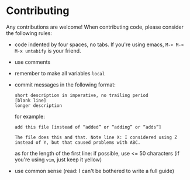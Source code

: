 Contributing
============

Any contributions are welcome! When contributing code, please consider the following rules:

  * code indented by four spaces, no tabs. If you're using emacs, `M-< M-> M-x untabify` is your friend.
  * use comments
  * remember to make all variables `local`
  * commit messages in the following format:

        short description in imperative, no trailing period
        [blank line]
        longer description

    for example:
    
        add this file [instead of “added” or “adding” or “adds”]
        
        The file does this and that. Note line X: I considered using Z instead of Y, but that caused problems with ABC.

    as for the length of the first line: if possible, use <= 50 characters (if you're using `vim`, just keep it yellow)
  * use common sense (read: I can't be bothered to write a full guide)
